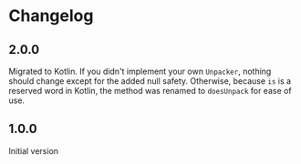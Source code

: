 Changelog
=========

2.0.0
-----
Migrated to Kotlin. If you didn't implement your own `Unpacker`, nothing should change except for the added null safety.
Otherwise, because `is` is a reserved word in Kotlin, the method was renamed to `doesUnpack` for ease of use.

1.0.0
-----
Initial version